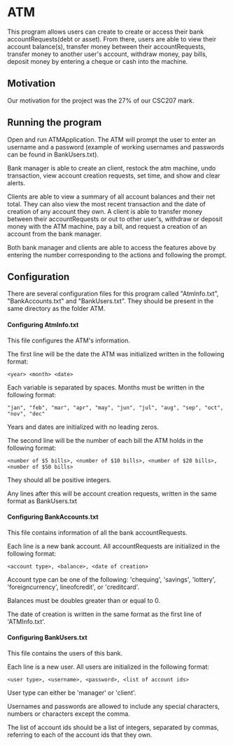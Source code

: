 # ATM

This program allows users can create to create or access their bank accountRequests(debt or asset).
From there, users are able to view their account balance(s), transfer money between their accountRequests, transfer money to another user's account, withdraw money, pay bills, deposit money by entering a cheque or cash into the machine.

## Motivation

Our motivation for the project was the 27% of our CSC207 mark.

## Running the program

Open and run ATMApplication. The ATM will prompt the user to enter an username and a password (example of working usernames and 
passwords can be found in BankUsers.txt). 

Bank manager is able to create an client, restock the atm machine, undo transaction, view account creation requests, 
set time, and show and clear alerts.

Clients are able to view a summary of all account balances and their net total. They can also view the most recent 
transaction and the date of creation of any account they own. A client is able to transfer money between their accountRequests
or out to other user's, withdraw or deposit money with the ATM machine, pay a bill, and request a creation of an account 
from the bank manager.

Both bank manager and clients are able to access the features above by entering the number corresponding to the actions
and following the prompt.

## Configuration

There are several configuration files for this program called "AtmInfo.txt", "BankAccounts.txt" and "BankUsers.txt". They should be present in the same directory as the folder ATM.

#### Configuring AtmInfo.txt

This file configures the ATM's information.

The first line will be the date the ATM was initialized written in the following format:

```
<year> <month> <date>
```

Each variable is separated by spaces. Months must be written in the following format:

```
"jan", "feb", "mar", "apr", "may", "jun", "jul", "aug", "sep", "oct", "nov", "dec"
```

Years and dates are initialized with no leading zeros.

The second line will be the number of each bill the ATM holds in the following format:

```
<number of $5 bills>, <number of $10 bills>, <number of $20 bills>, <number of $50 bills>
```

They should all be positive integers.

Any lines after this will be account creation requests, written in the same format as BankUsers.txt

#### Configuring BankAccounts.txt

This file contains information of all the bank accountRequests.

Each line is a new bank account. All accountRequests are initialized in the following format:

```
<account type>, <balance>, <date of creation>
```

Account type can be one of the following: 'chequing', 'savings', 'lottery', 'foreigncurrency', lineofcredit', or 'creditcard'.

Balances must be doubles greater than or equal to 0.

The date of creation is written in the same format as the first line of 'ATMInfo.txt'.

#### Configuring BankUsers.txt

This file contains the users of this bank.

Each line is a new user. All users are initialized in the following format:

```
<user type>, <username>, <password>, <list of account ids>
```

User type can either be 'manager' or 'client'.

Usernames and passwords are allowed to include any special characters, numbers or characters except the comma.

The list of account ids should be a list of integers, separated by commas, referring to each of the account ids that they own.